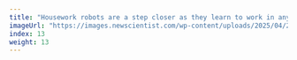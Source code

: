 ```yaml
---
title: "Housework robots are a step closer as they learn to work in any home"
imageUrl: "https://images.newscientist.com/wp-content/uploads/2025/04/25145625/SEI_248786535.jpg?width=788"
index: 13
weight: 13
---
```


